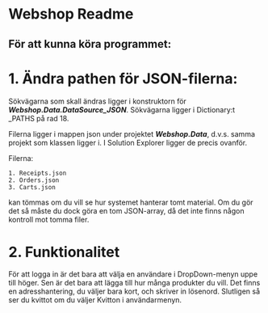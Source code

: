 # Webshop Readme

## För att kunna köra programmet:

# 1. Ändra pathen för JSON-filerna:

Sökvägarna som skall ändras ligger i konstruktorn för ***Webshop.Data.DataSource_JSON***. 
Sökvägarna ligger i Dictionary:t _PATHS på rad 18.

Filerna ligger i mappen json under projektet ***Webshop.Data***, d.v.s. samma projekt som klassen ligger i. I Solution Explorer ligger de precis ovanför. 

Filerna:
```
1. Receipts.json
2. Orders.json 
3. Carts.json
```
kan tömmas om du vill se hur systemet hanterar tomt material. Om du gör det så måste du dock göra en tom JSON-array, då det inte finns någon kontroll mot tomma filer.

# 2. Funktionalitet

För att logga in är det bara att välja en användare i DropDown-menyn uppe till höger. Sen är det bara att lägga till hur många produkter du vill.
Det finns en adresshantering, du väljer bara kort, och skriver in lösenord. Slutligen så ser du kvittot om du väljer Kvitton i användarmenyn.

